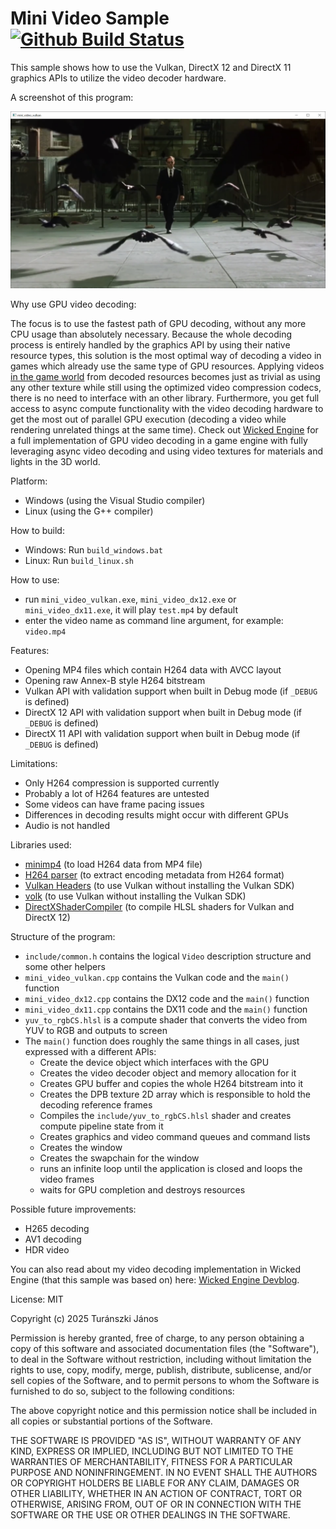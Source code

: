 # Mini Video Sample [![Github Build Status](https://github.com/turanszkij/mini_video/workflows/Build/badge.svg)](https://github.com/turanszkij/mini_video/actions)

This sample shows how to use the Vulkan, DirectX 12 and DirectX 11 graphics APIs to utilize the video decoder hardware.

A screenshot of this program:

![screenshot](include/screenshot.png?raw=true "Screenshot")

Why use GPU video decoding:

The focus is to use the fastest path of GPU decoding, without any more CPU usage than absolutely necessary. Because the whole decoding process is entirely handled by the graphics API by using their native resource types, this solution is the most optimal way of decoding a video in games which already use the same type of GPU resources. Applying videos <a href = "https://youtu.be/c1y38w8BZKw?si=O21RdHJtLeHPpBbU">in the game world</a> from decoded resources becomes just as trivial as using any other texture while still using the optimized video compression codecs, there is no need to interface with an other library. Furthermore, you get full access to async compute functionality with the video decoding hardware to get the most out of parallel GPU execution (decoding a video while rendering unrelated things at the same time). Check out <a href = "https://github.com/turanszkij/WickedEngine">Wicked Engine</a> for a full implementation of GPU video decoding in a game engine with fully leveraging async video decoding and using video textures for materials and lights in the 3D world.

Platform:
- Windows (using the Visual Studio compiler)
- Linux (using the G++ compiler)

How to build:
- Windows: Run `build_windows.bat`
- Linux: Run `build_linux.sh`

How to use:
- run `mini_video_vulkan.exe`, `mini_video_dx12.exe` or `mini_video_dx11.exe`, it will play `test.mp4` by default
- enter the video name as command line argument, for example: `video.mp4`

Features:
- Opening MP4 files which contain H264 data with AVCC layout
- Opening raw Annex-B style H264 bitstream
- Vulkan API with validation support when built in Debug mode (if `_DEBUG` is defined)
- DirectX 12 API with validation support when built in Debug mode (if `_DEBUG` is defined)
- DirectX 11 API with validation support when built in Debug mode (if `_DEBUG` is defined)

Limitations:
- Only H264 compression is supported currently
- Probably a lot of H264 features are untested
- Some videos can have frame pacing issues
- Differences in decoding results might occur with different GPUs
- Audio is not handled

Libraries used:
- <a href = "https://github.com/lieff/minimp4">minimp4</a> (to load H264 data from MP4 file)
- <a href = "https://github.com/turanszkij/mini_video/blob/master/include/h264.h">H264 parser</a> (to extract encoding metadata from H264 format)
- <a href = "https://github.com/KhronosGroup/Vulkan-Headers">Vulkan Headers</a> (to use Vulkan without installing the Vulkan SDK)
- <a href = "https://github.com/zeux/volk">volk</a> (to use Vulkan without installing the Vulkan SDK)
- <a href = "https://github.com/microsoft/DirectXShaderCompiler">DirectXShaderCompiler</a> (to compile HLSL shaders for Vulkan and DirectX 12)

Structure of the program:
- `include/common.h` contains the logical `Video` description structure and some other helpers
- `mini_video_vulkan.cpp` contains the Vulkan code and the `main()` function
- `mini_video_dx12.cpp` contains the DX12 code and the `main()` function
- `mini_video_dx11.cpp` contains the DX11 code and the `main()` function
- `yuv_to_rgbCS.hlsl` is a compute shader that converts the video from YUV to RGB and outputs to screen
- The `main()` function does roughly the same things in all cases, just expressed with a different APIs:
  - Create the device object which interfaces with the GPU
  - Creates the video decoder object and memory allocation for it
  - Creates GPU buffer and copies the whole H264 bitstream into it
  - Creates the DPB texture 2D array which is responsible to hold the decoding reference frames
  - Compiles the `include/yuv_to_rgbCS.hlsl` shader and creates compute pipeline state from it
  - Creates graphics and video command queues and command lists
  - Creates the window
  - Creates the swapchain for the window
  - runs an infinite loop until the application is closed and loops the video frames
  - waits for GPU completion and destroys resources

Possible future improvements:
- H265 decoding
- AV1 decoding
- HDR video

You can also read about my video decoding implementation in Wicked Engine (that this sample was based on) here: <a href = "https://wickedengine.net/2023/05/vulkan-video-decoding/">Wicked Engine Devblog</a>. 

License: MIT

Copyright (c) 2025 Turánszki János

Permission is hereby granted, free of charge, to any person obtaining a copy
of this software and associated documentation files (the "Software"), to deal
in the Software without restriction, including without limitation the rights
to use, copy, modify, merge, publish, distribute, sublicense, and/or sell
copies of the Software, and to permit persons to whom the Software is
furnished to do so, subject to the following conditions:

The above copyright notice and this permission notice shall be included in
all copies or substantial portions of the Software.

THE SOFTWARE IS PROVIDED "AS IS", WITHOUT WARRANTY OF ANY KIND, EXPRESS OR
IMPLIED, INCLUDING BUT NOT LIMITED TO THE WARRANTIES OF MERCHANTABILITY,
FITNESS FOR A PARTICULAR PURPOSE AND NONINFRINGEMENT.  IN NO EVENT SHALL THE
AUTHORS OR COPYRIGHT HOLDERS BE LIABLE FOR ANY CLAIM, DAMAGES OR OTHER
LIABILITY, WHETHER IN AN ACTION OF CONTRACT, TORT OR OTHERWISE, ARISING FROM,
OUT OF OR IN CONNECTION WITH THE SOFTWARE OR THE USE OR OTHER DEALINGS IN
THE SOFTWARE.
